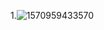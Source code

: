 1.![1570959433570](C:\Users\Administrator\AppData\Roaming\Typora\typora-user-images\1570959433570.png)

